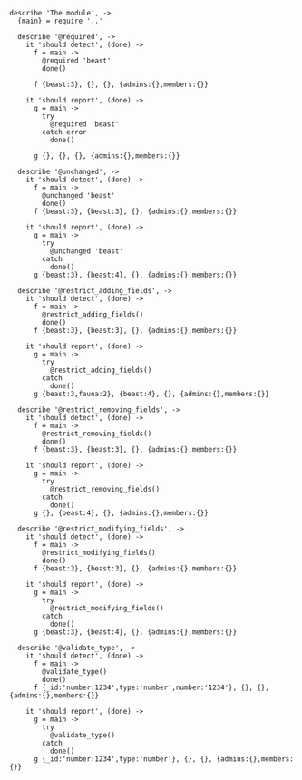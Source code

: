     describe 'The module', ->
      {main} = require '..'

      describe '@required', ->
        it 'should detect', (done) ->
          f = main ->
            @required 'beast'
            done()

          f {beast:3}, {}, {}, {admins:{},members:{}}

        it 'should report', (done) ->
          g = main ->
            try
              @required 'beast'
            catch error
              done()

          g {}, {}, {}, {admins:{},members:{}}

      describe '@unchanged', ->
        it 'should detect', (done) ->
          f = main ->
            @unchanged 'beast'
            done()
          f {beast:3}, {beast:3}, {}, {admins:{},members:{}}

        it 'should report', (done) ->
          g = main ->
            try
              @unchanged 'beast'
            catch
              done()
          g {beast:3}, {beast:4}, {}, {admins:{},members:{}}

      describe '@restrict_adding_fields', ->
        it 'should detect', (done) ->
          f = main ->
            @restrict_adding_fields()
            done()
          f {beast:3}, {beast:3}, {}, {admins:{},members:{}}

        it 'should report', (done) ->
          g = main ->
            try
              @restrict_adding_fields()
            catch
              done()
          g {beast:3,fauna:2}, {beast:4}, {}, {admins:{},members:{}}

      describe '@restrict_removing_fields', ->
        it 'should detect', (done) ->
          f = main ->
            @restrict_removing_fields()
            done()
          f {beast:3}, {beast:3}, {}, {admins:{},members:{}}

        it 'should report', (done) ->
          g = main ->
            try
              @restrict_removing_fields()
            catch
              done()
          g {}, {beast:4}, {}, {admins:{},members:{}}

      describe '@restrict_modifying_fields', ->
        it 'should detect', (done) ->
          f = main ->
            @restrict_modifying_fields()
            done()
          f {beast:3}, {beast:3}, {}, {admins:{},members:{}}

        it 'should report', (done) ->
          g = main ->
            try
              @restrict_modifying_fields()
            catch
              done()
          g {beast:3}, {beast:4}, {}, {admins:{},members:{}}

      describe '@validate_type', ->
        it 'should detect', (done) ->
          f = main ->
            @validate_type()
            done()
          f {_id:'number:1234',type:'number',number:'1234'}, {}, {}, {admins:{},members:{}}

        it 'should report', (done) ->
          g = main ->
            try
              @validate_type()
            catch
              done()
          g {_id:'number:1234',type:'number'}, {}, {}, {admins:{},members:{}}
